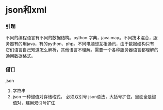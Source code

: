 json和xml
===
### 引题
不同的编程语言有不同的数据结构。python 字典，java map。不同技术混合，服务器有的用java，有的python、php。不同电脑想互相通讯，由于数据结构只有它们语言自己知道怎么解析，其他语言不理解。需要一个各种服务器语言都理解的通用数据格式。


### 借口

json
1. 字符串
2. json  一种键值对存储格式。
必须双引号
json语法，大括号扩住，里面全是键值对，建用双引号扩住
